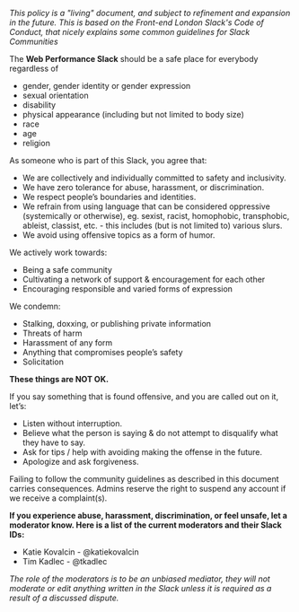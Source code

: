 *This policy is a "living" document, and subject to refinement and expansion in the future. This is based on the Front-end London Slack's Code of Conduct, that nicely explains some common guidelines for Slack Communities*

The **Web Performance Slack** should be a safe place for everybody regardless of

- gender, gender identity or gender expression 
- sexual orientation
- disability
- physical appearance (including but not limited to body size)
- race
- age
- religion

As someone who is part of this Slack, you agree that:

* We are collectively and individually committed to safety and inclusivity.
* We have zero tolerance for abuse, harassment, or discrimination.
* We respect people’s boundaries and identities.
* We refrain from using language that can be considered oppressive (systemically or otherwise), eg. sexist, racist, homophobic, transphobic, ableist, classist, etc. - this includes (but is not limited to) various slurs.
* We avoid using offensive topics as a form of humor.


We actively work towards:

* Being a safe community
* Cultivating a network of support & encouragement for each other
* Encouraging responsible and varied forms of expression


We condemn:

* Stalking, doxxing, or publishing private information
* Threats of harm
* Harassment of any form
* Anything that compromises people’s safety
* Solicitation

**These things are NOT OK.**

If you say something that is found offensive, and you are called out on it, let’s:

* Listen without interruption.
* Believe what the person is saying & do not attempt to disqualify what they have to say.
* Ask for tips / help with avoiding making the offense in the future.
* Apologize and ask forgiveness.

Failing to follow the community guidelines as described in this document carries consequences. Admins reserve the right to suspend any account if we receive a complaint(s).


**If you experience abuse, harassment, discrimination, or feel unsafe, let a moderator know. Here is a list of the current moderators and their Slack IDs:**

* Katie Kovalcin - @katiekovalcin
* Tim Kadlec - @tkadlec

*The role of the moderators is to be an unbiased mediator, they will not moderate or edit anything written in the Slack unless it is required as a result of a discussed dispute.*
